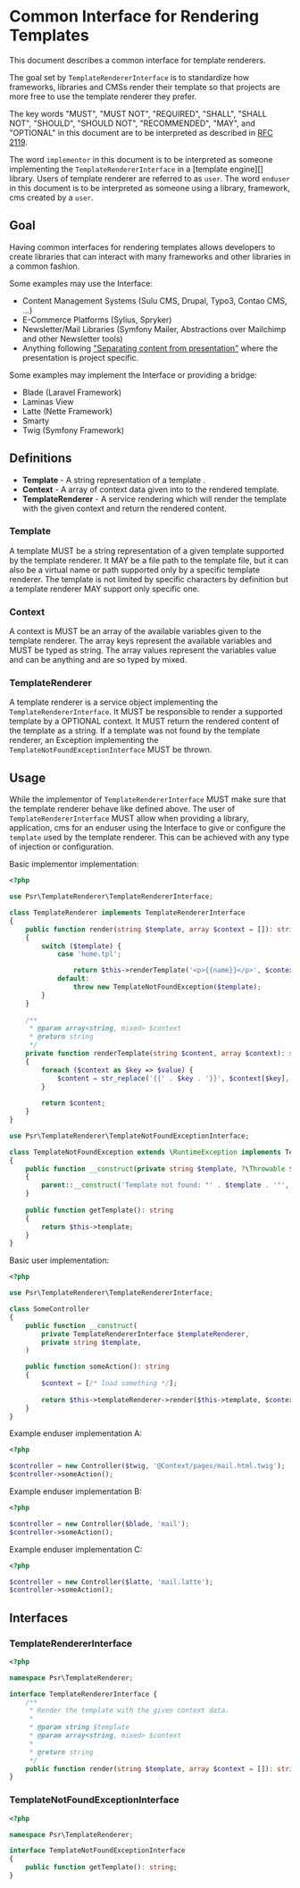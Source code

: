 Common Interface for Rendering Templates
========================================

This document describes a common interface for template renderers.

The goal set by `TemplateRendererInterface` is to standardize how frameworks, libraries and CMSs
render their template so that projects are more free to use the template renderer they prefer.

The key words "MUST", "MUST NOT", "REQUIRED", "SHALL", "SHALL NOT", "SHOULD",
"SHOULD NOT", "RECOMMENDED", "MAY", and "OPTIONAL" in this document are to be
interpreted as described in [RFC 2119][].

The word `implementor` in this document is to be interpreted as someone
implementing the `TemplateRendererInterface` in a [template engine][] library.
Users of template renderer are referred to as `user`.
The word `enduser` in this document is to be interpreted as someone using
a library, framework, cms created by a `user`.

[RFC 2119]: http://tools.ietf.org/html/rfc2119

## Goal

Having common interfaces for rendering templates allows developers to create libraries that can interact with many frameworks and other libraries in a common fashion.

Some examples may use the Interface:

 - Content Management Systems (Sulu CMS, Drupal, Typo3, Contao CMS, ...)
 - E-Commerce Platforms (Sylius, Spryker)
 - Newsletter/Mail Libraries (Symfony Mailer, Abstractions over Mailchimp and other Newsletter tools) 
 - Anything following ["Separating content from presentation"](https://en.wikipedia.org/wiki/Separation_of_content_and_presentation) where the presentation is project specific.

Some examples may implement the Interface or providing a bridge:

 - Blade (Laravel Framework)
 - Laminas View
 - Latte (Nette Framework)
 - Smarty
 - Twig (Symfony Framework)

## Definitions

* **Template** - A string representation of a template .
* **Context** - A array of context data given into to the rendered template.
* **TemplateRenderer** - A service rendering which will render the template with the given context and return the rendered content.

### Template

A template MUST be a string representation of a given template supported by the template renderer. It MAY be a file path
to the template file, but it can also be a virtual name or path supported only by a specific template renderer. The
template is not limited by specific characters by definition but a template renderer MAY support only specific one.

### Context

A context is MUST be an array of the available variables given to the template renderer. The array keys represent the
available variables and MUST be typed as string. The array values represent the variables value and can be anything and
are so typed by mixed.

### TemplateRenderer

A template renderer is a service object implementing the `TemplateRendererInterface`. It MUST be responsible to render a 
supported template by a OPTIONAL context. It MUST return the rendered content of the template as a string.
If a template was not found by the template renderer, an Exception implementing the `TemplateNotFoundExceptionInterface`
MUST be thrown.

## Usage

While the implementor of `TemplateRendererInterface` MUST make sure that the template renderer behave like defined
above. The user of `TemplateRendererInterface` MUST allow when providing a library, application, cms for an enduser
using the Interface to give or configure the `template` used by the template renderer. This can be achieved with any
type of injection or configuration.

Basic implementor implementation:

```php
<?php

use Psr\TemplateRenderer\TemplateRendererInterface;

class TemplateRenderer implements TemplateRendererInterface
{
    public function render(string $template, array $context = []): string
    {
        switch ($template) {
            case 'home.tpl';

                return $this->renderTemplate('<p>{{name}}</p>', $context);
            default: 
                throw new TemplateNotFoundException($template);
        }
    }
    
    /**
     * @param array<string, mixed> $context
     * @return string
     */
    private function renderTemplate(string $content, array $context): string
    {
        foreach ($context as $key => $value) {
            $content = str_replace('{{' . $key . '}}', $context[$key], $content);
        }
        
        return $content;
    }
}

use Psr\TemplateRenderer\TemplateNotFoundExceptionInterface;

class TemplateNotFoundException extends \RuntimeException implements TemplateNotFoundExceptionInterface
{
    public function __construct(private string $template, ?\Throwable $previous = null)
    {
        parent::__construct('Template not found: "' . $template . '"', 0 , $previous);
    }
    
    public function getTemplate(): string
    {
        return $this->template;
    }
}
```

Basic user implementation:

```php
<?php

use Psr\TemplateRenderer\TemplateRendererInterface;

class SomeController
{
    public function __construct(
        private TemplateRendererInterface $templateRenderer,
        private string $template,
    )

    public function someAction(): string
    {
        $context = [/* load something */]; 
    
        return $this->templateRenderer->render($this->template, $context);
    }
}
```

Example enduser implementation A:

```php
<?php

$controller = new Controller($twig, '@Context/pages/mail.html.twig');
$controller->someAction();
```

Example enduser implementation B:

```php
<?php

$controller = new Controller($blade, 'mail');
$controller->someAction();
```

Example enduser implementation C:

```php
<?php

$controller = new Controller($latte, 'mail.latte');
$controller->someAction();
```

## Interfaces

### TemplateRendererInterface

```php
<?php

namespace Psr\TemplateRenderer;

interface TemplateRendererInterface {
    /**
     * Render the template with the given context data.
     *
     * @param string $template
     * @param array<string, mixed> $context
     *
     * @return string
     */
    public function render(string $template, array $context = []): string;
}
```

### TemplateNotFoundExceptionInterface

```php
<?php

namespace Psr\TemplateRenderer;

interface TemplateNotFoundExceptionInterface
{
    public function getTemplate(): string;
}
```
